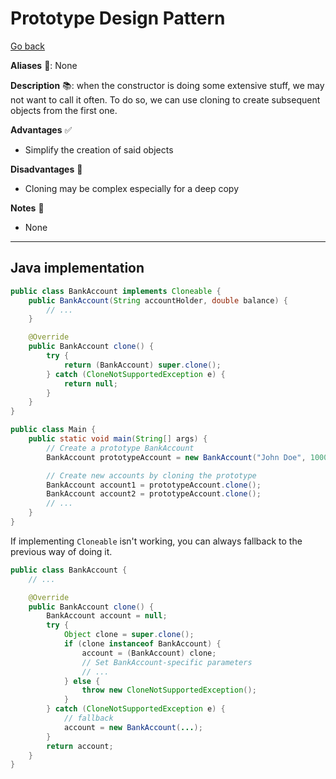 # Prototype Design Pattern

[Go back](../index.md#creational-)

<div class="row row-cols-md-2"><div>

**Aliases** 📌: None

**Description** 📚: when the constructor is doing some extensive stuff, we may not want to call it often. To do so, we can use cloning to create subsequent objects from the first one.

</div><div>

**Advantages** ✅

* Simplify the creation of said objects

**Disadvantages** 🚫

* Cloning may be complex especially for a deep copy

**Notes** 📝

* None
</div></div>

<hr class="sep-both">

## Java implementation

<div class="row row-cols-md-2 mt-4"><div>

```java
public class BankAccount implements Cloneable {
    public BankAccount(String accountHolder, double balance) {
        // ...
    }

    @Override
    public BankAccount clone() {
        try {
            return (BankAccount) super.clone();
        } catch (CloneNotSupportedException e) {
            return null;
        }
    }
}
```

```java
public class Main {
    public static void main(String[] args) {
        // Create a prototype BankAccount
        BankAccount prototypeAccount = new BankAccount("John Doe", 1000.0);

        // Create new accounts by cloning the prototype
        BankAccount account1 = prototypeAccount.clone();
        BankAccount account2 = prototypeAccount.clone();
        // ...
    }
}
```
</div><div>

If implementing `Cloneable` isn't working, you can always fallback to the previous way of doing it.

```java
public class BankAccount {
    // ...

    @Override
    public BankAccount clone() {
        BankAccount account = null;
        try {
            Object clone = super.clone();
            if (clone instanceof BankAccount) {
                account = (BankAccount) clone;
                // Set BankAccount-specific parameters
                // ...
            } else {
                throw new CloneNotSupportedException();
            }
        } catch (CloneNotSupportedException e) {
            // fallback
            account = new BankAccount(...);
        }
        return account;
    }
}
```
</div></div>